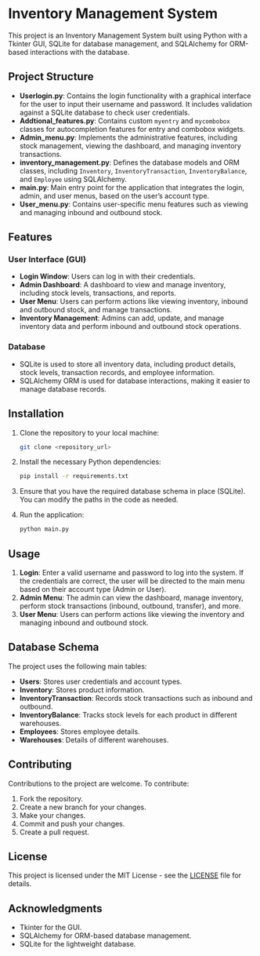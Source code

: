 
# Inventory Management System

This project is an Inventory Management System built using Python with a Tkinter GUI, SQLite for database management, and SQLAlchemy for ORM-based interactions with the database.

## Project Structure

- **Userlogin.py**: Contains the login functionality with a graphical interface for the user to input their username and password. It includes validation against a SQLite database to check user credentials.
- **Addtional_features.py**: Contains custom `myentry` and `mycombobox` classes for autocompletion features for entry and combobox widgets.
- **Admin_menu.py**: Implements the administrative features, including stock management, viewing the dashboard, and managing inventory transactions.
- **inventory_management.py**: Defines the database models and ORM classes, including `Inventory`, `InventoryTransaction`, `InventoryBalance`, and `Employee` using SQLAlchemy.
- **main.py**: Main entry point for the application that integrates the login, admin, and user menus, based on the user’s account type.
- **User_menu.py**: Contains user-specific menu features such as viewing and managing inbound and outbound stock.

## Features

### User Interface (GUI)
- **Login Window**: Users can log in with their credentials.
- **Admin Dashboard**: A dashboard to view and manage inventory, including stock levels, transactions, and reports.
- **User Menu**: Users can perform actions like viewing inventory, inbound and outbound stock, and manage transactions.
- **Inventory Management**: Admins can add, update, and manage inventory data and perform inbound and outbound stock operations.

### Database
- SQLite is used to store all inventory data, including product details, stock levels, transaction records, and employee information.
- SQLAlchemy ORM is used for database interactions, making it easier to manage database records.

## Installation

1. Clone the repository to your local machine:
   ```bash
   git clone <repository_url>
   ```

2. Install the necessary Python dependencies:
   ```bash
   pip install -r requirements.txt
   ```

3. Ensure that you have the required database schema in place (SQLite). You can modify the paths in the code as needed.

4. Run the application:
   ```bash
   python main.py
   ```

## Usage

1. **Login**: Enter a valid username and password to log into the system. If the credentials are correct, the user will be directed to the main menu based on their account type (Admin or User).
2. **Admin Menu**: The admin can view the dashboard, manage inventory, perform stock transactions (inbound, outbound, transfer), and more.
3. **User Menu**: Users can perform actions like viewing the inventory and managing inbound and outbound stock.

## Database Schema

The project uses the following main tables:
- **Users**: Stores user credentials and account types.
- **Inventory**: Stores product information.
- **InventoryTransaction**: Records stock transactions such as inbound and outbound.
- **InventoryBalance**: Tracks stock levels for each product in different warehouses.
- **Employees**: Stores employee details.
- **Warehouses**: Details of different warehouses.

## Contributing

Contributions to the project are welcome. To contribute:
1. Fork the repository.
2. Create a new branch for your changes.
3. Make your changes.
4. Commit and push your changes.
5. Create a pull request.

## License

This project is licensed under the MIT License - see the [LICENSE](LICENSE) file for details.

## Acknowledgments

- Tkinter for the GUI.
- SQLAlchemy for ORM-based database management.
- SQLite for the lightweight database.
